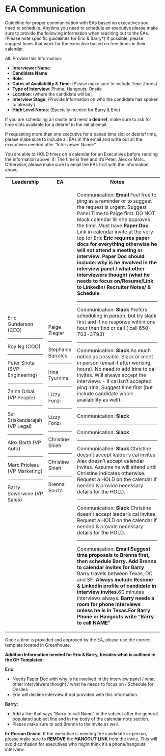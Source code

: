 # EA Communication
Guideline for proper communication with EAs based on executives you need to schedule. 
Anytime you need to schedule an executive please make sure to provide the following information when reaching out to the EAs. (Please note specific guidelines for Eric & Barry*) If possible, please suggest times that work for the executive based on free times in their calendar. 

All: Provide this Information:

  - <b>Interviewer Name</b>:
  - <b>Candidate Name</b>:
  - <b>Role</b>:
  - <b>Dates of Availability & Time</b>: (Please make sure to include Time Zones)
  - <b>Type of Interview</b>:  Phone, Hangouts, Onsite
  - <b>Location</b>: (where the candidate will be)
  - <b>Interview Stage</b>: (Provide information on who the candidate has spoken to already.)
  - <b>High Level Notes</b>: (Specially needed for Barry & Eric)

If you are scheduling an onsite and need a <b>debrief</b>, make sure to ask for time slots available for a debrief in the initial email.

If requesting more than one executive for a paired time slot or debrief time, please make sure to include all EAs in the email and write out all the executives needed after “Interviewer Name:” 

You are able to HOLD times on a calendar for an Executives before sending the information above, if: The time is free and it’s Peter, Alex or Marc. Otherwise, please make sure to email the EAs first with the information above. 

<table>
<tr>
<th><b>Leadership</b></th>
<th><b>EA</b></th>
<th><b>Notes</b></th>
</tr>
<tr>
<td>

Eric Gunderson (CEO)
_____________________________
Roy Ng (COO)
_____________________________
Peter Sirota (SVP Engineering)
_____________________________
Zaina Orbai (VP People)
_____________________________
Sai Sriskandarajah (VP Legal)
_____________________________
Alex Barth (VP Auto)
_____________________________
Marc Prioleau (VP Marketing)
_____________________________
Barry Sowerwine (VP Sales)</td>
<td>

Paige Ziegler 
_____________________________
Stephanie Barrales
_____________________________
Irina Tyurnina
_____________________________
Lizzy Fonzi
_____________________________
Lizzy Fonzi
_____________________________
Christine Shieh
_____________________________
Christine Shieh
_____________________________
Brenna Souza</td>

<td>

Communication: <b>Email</b>
Feel free to ping as a reminder or to suggest the request is urgent. Suggest Panel Time to Paige first. DO NOT block calendar till she approves the time. Must have <b>Paper Doc</b> Link in calendar invite at the very top for Eric
<b>Eric requires paper docs for everything otherwise he will not attend a meeting or interview. Paper Doc should include: why is he involved in the interview panel / what other interviewers thought /what he needs to focus on/Resume/Link to LinkedIn/ Recruiter Notes/ & Schedule </b>
_____________________________
Communication: <b>Slack</b> 
Prefers scheduling in person, but try slack first and if no response within one hour then find or call ( cell 650-703-3793)
_____________________________
Communication: <b>Slack</b> 
As much notice as possible. Slack or meet in person (email if after working hours). No need to add Irina to cal invites. Will always accept the interviews - if cal isn’t accepted ping Irina. Suggest time first (but include candidate whole availability as well).
_____________________________
Communication: <b>Slack</b> 
_____________________________
Communication: <b>Slack</b> 
_____________________________
Communication: <b>Slack</b> 
Christine doesn’t accept leader’s cal invites. Alex doesn’t accept calendar invites. Assume he will attend until Christine indicates otherwise. Request a HOLD on the calendar if needed & provide necessary details for the HOLD.
_____________________________
Communication: <b>Slack</b>
Christine doesn’t accept leader’s cal invites. Request a HOLD on the calendar if needed & provide necessary details for the HOLD.
_____________________________
Communication: <b>Email </b>
<b>Suggest time proposals to Brenna first, then schedule Barry. Add Brenna to calendar invites for Barry </b> Barry travels between Texas, DC and SF. <b>Always include Resume & LinkedIn profile of candidate in interview invites.</b>60 minutes interviews always. <b> Barry needs a room for phone interviews unless he is in Texas.For Barry Phone or Hangouts write “Barry to call NAME”</b>
</table>

Once a time is provided and approved by the EA, please use the correct template located in Greenhouse. 
    
  **Addition Information needed for Eric & Barry, besides what is outlined in the GH Templates:**
    
   <b>Eric</b>:
  - Needs Paper Doc with why is he involved in the interview panel / what other interviewers thought / what he needs to focus on / Schedule for Onsites
  - Eric will decline interview if not provided with this information. 
  
  <b>Barry</b>:
  - Add a line that says “Barry to call Name” in the subject after the general populated subject line and in the body of the calendar note section.
  - Please make sure to add Brenna to the invite as well.

**In-Person Onsite**: If the executive is meeting the candidate in-person, please make sure to **REMOVE** the **HANGOUT LINK** from the invite. This will avoid confusion for executives who might think it’s a phone/hangouts interview.
